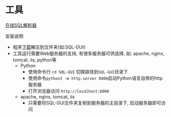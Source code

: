 
# 工具

[在线SQL解析器](../../SQL-GUI/index.html)

安装说明

* 程序[下载](../../assets/file/SQL-GUI.zip)解压到文件夹(如:SQL-GUI)
* 工具运行需要Web服务器的支持, 有很多服务器可供选择, 如: apache, nginx, tomcat, iis, python等
    * Python
        * 使用命令行 ```cd SQL-GUI``` 切换路径到```SQL-GUI```目录下
        * 使用命令```python3 -m http.server 8000```启动Python语言自带的http服务器
        * 打开浏览器访问 ```http://localhost:8000```
    * apache, nginx, tomcat, iis
        * 只需要将SQL-GUI文件夹复制到服务器的主目录下, 启动服务器即可访问